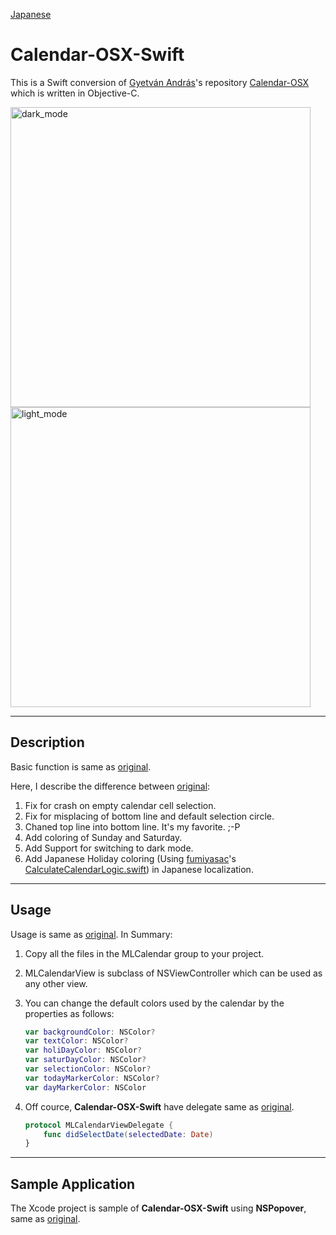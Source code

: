 [Japanese](README_J.md)

# Calendar-OSX-Swift

This is a Swift conversion of  [Gyetván András](https://github.com/gyetvan-andras)'s repository [Calendar-OSX](https://github.com/gyetvan-andras/Calendar-OSX) which is written in Objective-C.

<img width="480" alt="dark_mode" src="https://user-images.githubusercontent.com/13963864/82581350-6e55bb00-9bcb-11ea-893b-ece34e7986f2.png">

<img width="480" alt="light_mode" src="https://user-images.githubusercontent.com/13963864/82581769-06ec3b00-9bcc-11ea-9bcd-f4c76427b75a.png">

***

## Description

Basic function is same as [original](https://github.com/gyetvan-andras/Calendar-OSX).

Here, I describe the difference between [original](https://github.com/gyetvan-andras/Calendar-OSX):

1. Fix for crash on empty calendar cell selection.
2. Fix for misplacing of bottom line and default selection circle.
3. Chaned top line into bottom line. It's my favorite. ;-P
4. Add coloring of Sunday and Saturday.
5. Add Support for switching to dark mode.
6. Add Japanese Holiday coloring (Using [fumiyasac](https://github.com/fumiyasac)'s [CalculateCalendarLogic.swift](https://github.com/fumiyasac/handMadeCalendarOfSwift/blob/master/handmadeCalenderSampleOfSwift/CalculateCalendarLogic.swift)) in Japanese localization.

***

## Usage

Usage is same as [original](https://github.com/gyetvan-andras/Calendar-OSX). In Summary:

1. Copy all the files in the MLCalendar group to your project.
2. MLCalendarView is subclass of NSViewController which can be used as any other view.
3. You can change the default colors used by the calendar by the properties as follows:

   ```swift
   var backgroundColor: NSColor?
   var textColor: NSColor?
   var holiDayColor: NSColor?
   var saturDayColor: NSColor?
   var selectionColor: NSColor?
   var todayMarkerColor: NSColor?
   var dayMarkerColor: NSColor
   ```
4. Off cource, **Calendar-OSX-Swift** have delegate same as  [original](https://github.com/gyetvan-andras/Calendar-OSX).

   ```swift
   protocol MLCalendarViewDelegate {
       func didSelectDate(selectedDate: Date)
   }
   ```
***

## Sample Application

The Xcode project is sample of **Calendar-OSX-Swift** using **NSPopover**, same as [original](https://github.com/gyetvan-andras/Calendar-OSX).
